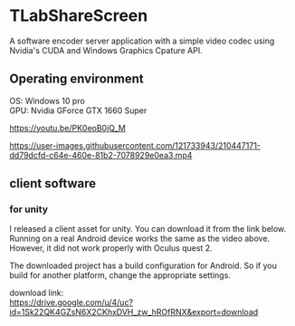 # TLabShareScreen
A software encoder server application with a simple video codec using Nvidia's CUDA and Windows Graphics Cpature API.

## Operating environment
OS: Windows 10 pro  
GPU: Nvidia GForce GTX 1660 Super



https://youtu.be/PK0eoB0jQ_M


https://user-images.githubusercontent.com/121733943/210447171-dd79dcfd-c64e-460e-81b2-7078929e0ea3.mp4


## client software
### for unity
I released a client asset for unity. You can download it from the link below.
Running on a real Android device works the same as the video above. However, it did not work properly with Oculus quest 2.

The downloaded project has a build configuration for Android. So if you build for another platform, change the appropriate settings.

download link:  
https://drive.google.com/u/4/uc?id=1Sk22QK4GZsN6X2CKhxDVH_zw_hROfRNX&export=download
